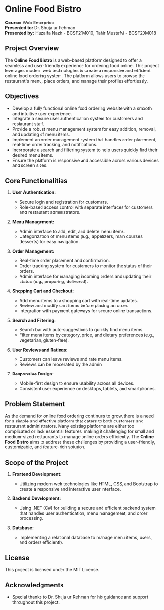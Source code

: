 
# Online Food Bistro

**Course:** Web Enterprise  
**Presented to:** Dr. Shuja ur Rehman  
**Presented by:** Huzaifa Nazir - BCSF21M010, Tahir Mustafvi - BCSF20M018

## Project Overview

The **Online Food Bistro** is a web-based platform designed to offer a seamless and user-friendly experience for ordering food online. This project leverages modern web technologies to create a responsive and efficient online food ordering system. The platform allows users to browse the restaurant's menu, place orders, and manage their profiles effortlessly.

## Objectives

- Develop a fully functional online food ordering website with a smooth and intuitive user experience.
- Integrate a secure user authentication system for customers and restaurant staff.
- Provide a robust menu management system for easy addition, removal, and updating of menu items.
- Implement an order management system that handles order placement, real-time order tracking, and notifications.
- Incorporate a search and filtering system to help users quickly find their desired menu items.
- Ensure the platform is responsive and accessible across various devices and screen sizes.

## Core Functionalities

1. **User Authentication:**
   - Secure login and registration for customers.
   - Role-based access control with separate interfaces for customers and restaurant administrators.

2. **Menu Management:**
   - Admin interface to add, edit, and delete menu items.
   - Categorization of menu items (e.g., appetizers, main courses, desserts) for easy navigation.

3. **Order Management:**
   - Real-time order placement and confirmation.
   - Order tracking system for customers to monitor the status of their orders.
   - Admin interface for managing incoming orders and updating their status (e.g., preparing, delivered).

4. **Shopping Cart and Checkout:**
   - Add menu items to a shopping cart with real-time updates.
   - Review and modify cart items before placing an order.
   - Integration with payment gateways for secure online transactions.

5. **Search and Filtering:**
   - Search bar with auto-suggestions to quickly find menu items.
   - Filter menu items by category, price, and dietary preferences (e.g., vegetarian, gluten-free).

6. **User Reviews and Ratings:**
   - Customers can leave reviews and rate menu items.
   - Reviews can be moderated by the admin.

7. **Responsive Design:**
   - Mobile-first design to ensure usability across all devices.
   - Consistent user experience on desktops, tablets, and smartphones.

## Problem Statement

As the demand for online food ordering continues to grow, there is a need for a simple and effective platform that caters to both customers and restaurant administrators. Many existing platforms are either too complicated or lack essential features, making it challenging for small and medium-sized restaurants to manage online orders efficiently. The **Online Food Bistro** aims to address these challenges by providing a user-friendly, customizable, and feature-rich solution.

## Scope of the Project

1. **Frontend Development:**
   - Utilizing modern web technologies like HTML, CSS, and Bootstrap to create a responsive and interactive user interface.

2. **Backend Development:**
   - Using .NET (C#) for building a secure and efficient backend system that handles user authentication, menu management, and order processing.

3. **Database:**
   - Implementing a relational database to manage menu items, users, and orders efficiently.

## License

This project is licensed under the MIT License.

## Acknowledgments

- Special thanks to Dr. Shuja ur Rehman for his guidance and support throughout this project.
